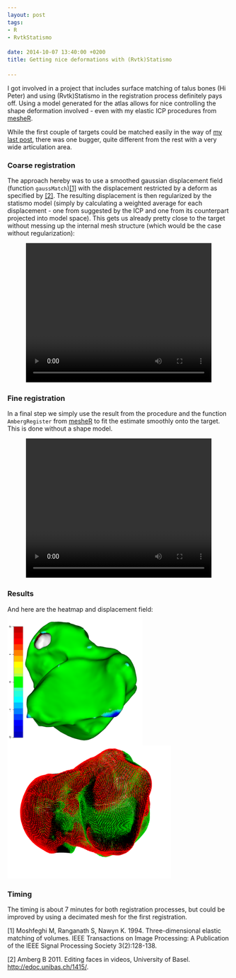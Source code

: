 ```yaml
---
layout: post
tags: 
- R 
- RvtkStatismo

date: 2014-10-07 13:40:00 +0200
title: Getting nice deformations with (Rvtk)Statismo

---
```


I got involved in a project that includes surface matching of talus bones (Hi Peter) and using (Rvtk)Statismo in the registration process definitely pays off. 
Using a model generated for the atlas allows for nice controlling the shape deformation involved - even with my elastic ICP procedures from [mesheR](https://github.com/zarquon42b/mesheR).

While the first couple of targets could be matched easily in the way of [my last post](http://zarquon42b.github.io/2014/08/14/statismoMatching/), there was one bugger, quite different from the rest with a very wide articulation area.

### Coarse registration

The approach hereby was to use a smoothed gaussian displacement field (function ```gaussMatch```)[[1]](#1) with the displacement restricted by a deform as specified by [[2]](#2). The resulting displacement is then regularized by the statismo model (simply by calculating a weighted average for each displacement - one from suggested by the ICP and one from its counterpart projected into model space). 
This gets us already pretty close to the target without messing up the internal mesh structure (which would be the case without regularization):

<center>
<video width="420" height="315" controls> <source src="/resources/videos/talusfit1.webm" frameborder="0" allowfullscreen> </video>
</center>


### Fine registration

In a final step we simply use the result from the procedure and the function ```AmbergRegister``` from [mesheR](https://github.com/zarquon42b/mesheR) to fit the estimate smoothly onto the target. This is done without a shape model.
<center>
<video width="420" height="315" controls> <source src="/resources/videos/talusfit2.webm" frameborder="0" allowfullscreen> </video>
</center>

### Results

And here are the heatmap and displacement field: 
  <img rel="zoom" src="/resources/images/heatmapTalus.png"  style="height: 300px; float: left">
  <img rel="zoom" src="/resources/images/displaceTalus.png"  style="height: 300px">

### Timing

The timing is about 7 minutes for both registration processes, but could be improved by using a decimated mesh for the first registration.

<a id="1">[1]</a> Moshfeghi M, Ranganath S, Nawyn K. 1994. Three-dimensional elastic matching of volumes. IEEE Transactions on Image Processing: A Publication of the IEEE Signal Processing Society 3(2):128-138.<br>

<a id="2">[2]</a> Amberg B 2011. Editing faces in videos, University of Basel. http://edoc.unibas.ch/1415/.
